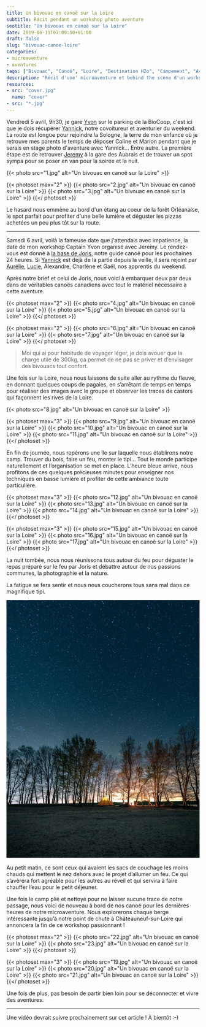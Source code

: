 ```yaml
---
title: Un bivouac en canoë sur la Loire
subtitle: Récit pendant un workshop photo aventure
seotitle: "Un bivouac en canoë sur la Loire"
date: 2019-06-11T07:00:50+01:00
draft: false
slug: "bivouac-canoe-loire"
categories:
- microaventure
- aventures
tags: ["Bivouac", "Canoë", "Loire", "Destination H2o", "Campement", "Aventure", "microaventure", "Captain Yvon", "France"]
description: "Récit d'une' microaventure et behind the scene d'un workshop photo aventure sur les bords de Loire en canoë autour d'un bivouac avec Captain Yvon Studio."
resources:
- src: "cover.jpg"
  name: "cover"
- src: "*.jpg"
---
```


Vendredi 5 avril, 9h30, je gare [Yvon](https://www.instagram.com/lifewithyvon/) sur le parking de la BioCoop, c'est ici que je dois récupérer [Yannick](https://vadrouilles.co/bivouac-et-canoe/), notre covoitureur et aventurier du weekend. La route est longue pour rejoindre la Sologne, la terre de mon enfance où je retrouve mes parents le temps de déposer Coline et Marion pendant que je serais en stage photo d'aventure avec Yannick... Entre autre.
La première étape est de retrouver [Jeremy](https://djisupertramp.com/) à la gare des Aubrais et de trouver un spot sympa pour se poser en van pour la soirée et la nuit.

{{< photo src="1.jpg" alt="Un bivouac en canoë sur la Loire" >}}

{{< photoset max="2" >}}
  {{< photo src="2.jpg" alt="Un bivouac en canoë sur la Loire" >}}
  {{< photo src="3.jpg" alt="Un bivouac en canoë sur la Loire" >}}
{{</ photoset >}}

Le hasard nous emmène au bord d'un étang au coeur de la forêt Orléanaise, le spot parfait pour profiter d'une belle lumière et déguster les pizzas achetées un peu plus tôt sur la route.

***

Samedi 6 avril, voilà la fameuse date que j'attendais avec impatience, la date de mon workshop Captain Yvon organisé avec Jeremy. Le rendez-vous est donné à [la base de Joris](https://www.destinationh2o.fr/), notre guide canoë pour les prochaines 24 heures. Si [Yannick](https://www.instagram.com/vadrouilles.co/) est déjà de la partie depuis la veille, il sera rejoint par [Aurélie](https://www.instagram.com/aurel_baroude/), [Lucie](https://www.instagram.com/lulujzzz/), Alexandre, Charlène et Gaël, nos apprentis du weekend.

Après notre brief et celui de Joris, nous voici à embarquer deux par deux dans de véritables canoës canadiens avec tout le matériel nécessaire à cette aventure.

{{< photoset max="2" >}}
  {{< photo src="4.jpg" alt="Un bivouac en canoë sur la Loire" >}}
  {{< photo src="5.jpg" alt="Un bivouac en canoë sur la Loire" >}}
{{</ photoset >}}

{{< photoset max="2" >}}
  {{< photo src="6.jpg" alt="Un bivouac en canoë sur la Loire" >}}
  {{< photo src="7.jpg" alt="Un bivouac en canoë sur la Loire" >}}
{{</ photoset >}}

> Moi qui ai pour habitude de voyager léger, je dois avouer que la charge utile de 300kg, ça permet de ne pas se priver et d’envisager des bivouacs tout confort.

Une fois sur la Loire, nous nous laissons de suite aller au rythme du fleuve, en donnant quelques coups de pagaies, en s’arrêtant de temps en temps pour réaliser des images avec le groupe et observer les traces de castors qui façonnent les rives de la Loire.

{{< photo src="8.jpg" alt="Un bivouac en canoë sur la Loire" >}}

{{< photoset max="3" >}}
  {{< photo src="9.jpg" alt="Un bivouac en canoë sur la Loire" >}}
  {{< photo src="10.jpg" alt="Un bivouac en canoë sur la Loire" >}}
  {{< photo src="11.jpg" alt="Un bivouac en canoë sur la Loire" >}}
{{</ photoset >}}

En fin de journée, nous repérons une île sur laquelle nous établirons notre camp. Trouver du bois, faire un feu, monter le tipi... Tout le monde participe naturellement et l’organisation se met en place.
L’heure bleue arrive, nous profitons de ces quelques précieuses minutes pour enseigner nos techniques en basse lumière et profiter de cette ambiance toute particulière.

{{< photoset max="3" >}}
  {{< photo src="12.jpg" alt="Un bivouac en canoë sur la Loire" >}}
  {{< photo src="13.jpg" alt="Un bivouac en canoë sur la Loire" >}}
  {{< photo src="14.jpg" alt="Un bivouac en canoë sur la Loire" >}}
{{</ photoset >}}

{{< photoset max="3" >}}
  {{< photo src="15.jpg" alt="Un bivouac en canoë sur la Loire" >}}
  {{< photo src="16.jpg" alt="Un bivouac en canoë sur la Loire" >}}
  {{< photo src="17.jpg" alt="Un bivouac en canoë sur la Loire" >}}
{{</ photoset >}}

La nuit tombée, nous nous réunissons tous autour du feu pour déguster le repas préparé sur le feu par Joris et débattre autour de nos passions communes, la photographie et la nature.

La fatigue se fera sentir et nous nous coucherons tous sans mal dans ce magnifique tipi.

![Un bivouac en canoë sur la Loire](18.jpg)

Au petit matin, ce sont ceux qui avaient les sacs de couchage les moins chauds qui mettent le nez dehors avec le projet d’allumer un feu. Ce qui s’avèrera fort agréable pour les autres au réveil et qui servira à faire chauffer l’eau pour le petit déjeuner.

Une fois le camp plié et nettoyé pour ne laisser aucune trace de notre passage, nous voici de nouveau à bord de nos canoë pour les dernières heures de notre microaventure.
Nous explorerons chaque berge intéressante jusqu’à notre point de chute à Châteauneuf-sur-Loire qui annoncera la fin de ce workshop passionnant !

{{< photoset max="2" >}}
  {{< photo src="22.jpg" alt="Un bivouac en canoë sur la Loire" >}}
  {{< photo src="23.jpg" alt="Un bivouac en canoë sur la Loire" >}}
{{</ photoset >}}

{{< photoset max="3" >}}
  {{< photo src="19.jpg" alt="Un bivouac en canoë sur la Loire" >}}
  {{< photo src="20.jpg" alt="Un bivouac en canoë sur la Loire" >}}
  {{< photo src="21.jpg" alt="Un bivouac en canoë sur la Loire" >}}
{{</ photoset >}}

Une fois de plus, pas besoin de partir bien loin pour se déconnecter et vivre des aventures.

***

Une vidéo devrait suivre prochainement sur cet article ! À bientôt :-)
